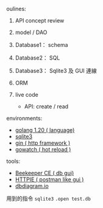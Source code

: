 oulines:
1. API concept review

2. model / DAO

3. Database1： schema

4. Database2： SQL

5. Database3： Sqlite3 及 GUI 連線

6. ORM

7. live code
    - API: create / read

environments:
- [golang 1.20 ( language)](https://go.dev/doc/install)
- [sqlite3](https://www.runoob.com/sqlite/sqlite-installation.html)
- [gin ( http framework )](https://github.com/gin-gonic/gin)
- [gowatch ( hot reload )](https://github.com/silenceper/gowatch)

tools:
- [Beekeeper CE ( db gui)](https://www.beekeeperstudio.io/get-community)
- [HTTPIE ( postman like gui )](https://httpie.io/download)
- [dbdiagram.io](https://www.dbdiagram.io/)

用到的指令
`sqlite3`
`.open test.db`